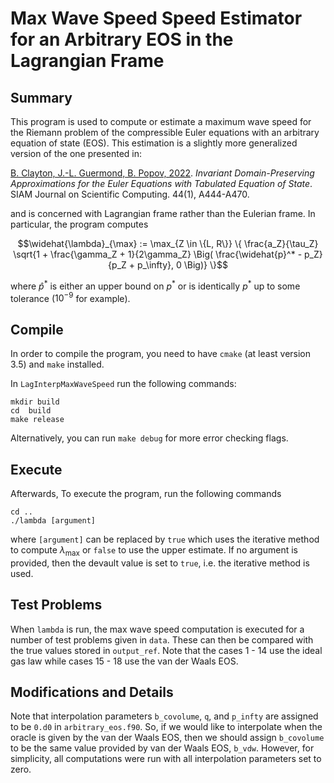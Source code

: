 # Max Wave Speed Speed Estimator for an Arbitrary EOS in the Lagrangian Frame

## Summary

This program is used to compute or estimate a maximum wave speed for
the Riemann problem of the compressible Euler equations with an
arbitrary equation of state (EOS). This estimation is a slightly more generalized version of the one presented in:

[B. Clayton, J.-L. Guermond, B.
Popov, 2022](https://epubs.siam.org/doi/abs/10.1137/21M1414097). *Invariant
Domain-Preserving Approximations for the Euler Equations with
Tabulated Equation of State*. SIAM Journal on Scientific Computing. 44(1), A444-A470.

and is concerned with Lagrangian frame rather than the Eulerian frame. In particular, the program computes
   
$$\widehat{\lambda}_{\max} := \max_{Z \in \{L, R\}} \{ \frac{a_Z}{\tau_Z} \sqrt{1 + \frac{\gamma_Z + 1}{2\gamma_Z} \Big( \frac{\widehat{p}^* - p_Z}{p_Z + p_\infty}, 0 \Big)} \}$$

where $\widehat{p}^{*}$ is either an upper bound on $p^*$ or is identically $p^*$ up to some tolerance ($10^{-9}$ for example).

## Compile 

In order to compile the program, you need to have `cmake` (at least version
3.5) and `make` installed. 

In `LagInterpMaxWaveSpeed` run the following commands:  
```
mkdir build
cd  build
make release
```
Alternatively, you can run `make debug` for more error checking flags. 

## Execute

Afterwards, To execute the program, run the following commands
```
cd ..
./lambda [argument]
```
where `[argument]` can be replaced by `true` which uses the iterative
method to compute $\lambda_{\text{max}}$ or `false` to use the upper
estimate. If no argument is provided, then the devault value is set to
`true`, i.e. the iterative method is used.

## Test Problems

When `lambda` is run, the max wave speed computation is executed for a
number of test problems given in `data`. These can then be compared
with the true values stored in `output_ref`. Note that the cases 1 -
14 use the ideal gas law while cases 15 - 18 use the van der Waals
EOS.

## Modifications and Details

Note that interpolation parameters `b_covolume`, `q`, and `p_infty`
are assigned to be `0.d0` in `arbitrary_eos.f90`. So, if we would like
to interpolate when the oracle is given by the van der Waals EOS, then
we should assign `b_covolume` to be the same value provided by van der
Waals EOS, `b_vdw`. However, for simplicity, all computations were run
with all interpolation parameters set to zero.
